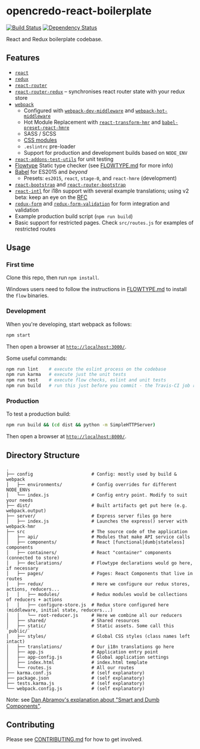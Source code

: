 # opencredo-react-boilerplate

[![Build Status](https://travis-ci.org/opencredo/opencredo-react-boilerplate.svg?branch=master)](https://travis-ci.org/opencredo/opencredo-react-boilerplate)
[![Dependency Status](https://david-dm.org/opencredo/opencredo-react-boilerplate.svg)](https://david-dm.org/opencredo/opencredo-react-boilerplate)

React and Redux boilerplate codebase.

## Features

* [`react`](https://facebook.github.io/react/)
* [`redux`](http://rackt.org/redux/)
* [`react-router`](https://github.com/rackt/react-router)
* [`react-router-redux`](https://github.com/rackt/react-router-redux) &ndash; synchronises react router state with your redux store
* [`webpack`](https://webpack.github.io)
  - Configured with [`webpack-dev-middleware`](https://github.com/webpack/webpack-dev-middleware) and [`webpack-hot-middleware`](https://github.com/glenjamin/webpack-hot-middleware)
  - Hot Module Replacement with [`react-transform-hmr`](https://github.com/gaearon/react-transform-hmr) and [`babel-preset-react-hmre`](https://github.com/danmartinez101/babel-preset-react-hmre)
  - SASS / SCSS
  - [CSS modules](https://github.com/css-modules/css-modules)
  - `.eslintrc` pre-loader
  - Support for production and development builds based on `NODE_ENV`
* [`react-addons-test-utils`](https://facebook.github.io/react/docs/test-utils.html) for unit testing
* [Flowtype](http://flowtype.org) Static type checker (see [FLOWTYPE.md](./FLOWTYPE.md) for more info)
* [Babel](https://babeljs.io) for ES2015 and _beyond_
  - Presets: `es2015`, `react`, `stage-0`, and `react-hmre` (development)
* [`react-bootstrap`](https://react-bootstrap.github.io) and [`react-router-bootstrap`](https://github.com/react-bootstrap/react-router-bootstrap)
* [`react-intl`](https://github.com/yahoo/react-intl/) for i18n support with several example translations; using v2 beta: keep an eye on the [RFC](https://github.com/yahoo/react-intl/issues/162)
* [`redux-form`](https://github.com/erikras/redux-form) and [`redux-form-validation`](https://github.com/CosticaPuntaru/redux-form-validation) for form integration and validation
* Example production build script (`npm run build`)
* Basic support for restricted pages. Check `src/routes.js` for examples of restricted routes

## Usage

### First time

Clone this repo, then run `npm install`.

Windows users need to follow the instructions in [FLOWTYPE.md](./FLOWTYPE.md#windows-installation) to install the `flow` binaries.

### Development

When you're developing, start webpack as follows:

``` sh
npm start
```

Then open a browser at [`http://localhost:3000/`](http://localhost:3000/).

Some useful commands:

``` sh
npm run lint    # execute the eslint process on the codebase
npm run karma   # execute just the unit tests
npm run test    # execute flow checks, eslint and unit tests
npm run build   # run this just before you commit - the Travis-CI job runs this command
```

### Production

To test a production build:

``` sh
npm run build && (cd dist && python -m SimpleHTTPServer)
```

Then open a browser at [`http://localhost:8000/`](http://localhost:8000/).

## Directory Structure
```
.
├── config                      # Config: mostly used by build & webpack
│   ├── environments/           # Config overrides for different NODE_ENVs
│   └── index.js                # Config entry point. Modify to suit your needs
├── dist/                       # Built artifacts get put here (e.g. webpack.output)
├── server/                     # Express server files go here
│   ├── index.js                # Launches the express() server with webpack-hmr
├── src                         # The source code of the application
│   ├── api/                    # Modules that make API service calls
│   ├── components/             # React [functional|dumb|stateless] components
│   ├── containers/             # React "container" components (connected to store)
│   ├── declarations/           # Flowtype declarations would go here, if necessary
│   ├── pages/                  # Pages: React Components that live in routes
│   ├── redux/                  # Here we configure our redux stores, actions, reducers...
│   │   ├── modules/            # Redux modules would be collections of reducers + actions
│   │   ├── configure-store.js  # Redux store configured here (middleware, initial state, reducers...)
│   │   └── root-reducer.js     # Here we combine all our reducers
│   ├── shared/                 # Shared resources
│   ├── static/                 # Static assets. Some call this `public/`
│   ├── styles/                 # Global CSS styles (class names left intact)
│   ├── translations/           # Our i18n translations go here
│   ├── app.js                  # Application entry point
│   ├── app-config.js           # Global application settings
│   ├── index.html              # index.html template
│   └── routes.js               # All our routes
├── karma.conf.js               # (self explanatory)
├── package.json                # (self explanatory)
├── tests.karma.js              # (self explanatory)
└── webpack.config.js           # (self explanatory)
```

Note: see [Dan Abramov's explanation about "Smart and Dumb Components"](https://medium.com/@dan_abramov/smart-and-dumb-components-7ca2f9a7c7d0).

## Contributing

Please see [CONTRIBUTING.md](./CONTRIBUTING.md) for how to get involved.
